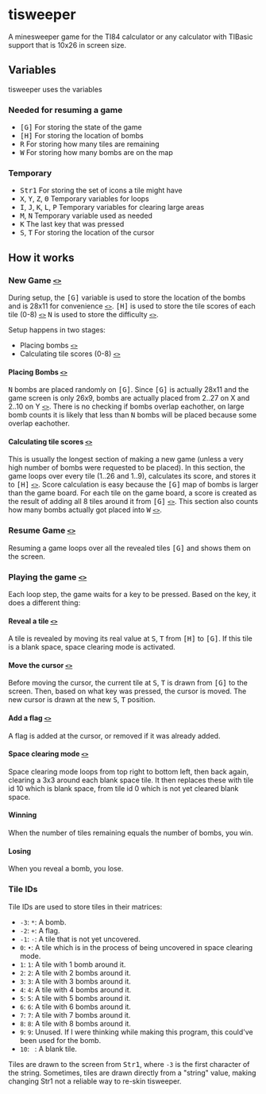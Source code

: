 # tisweeper
A minesweeper game for the TI84 calculator or any calculator with TIBasic support that is 10x26 in screen size.

## Variables

tisweeper uses the variables

### Needed for resuming a game

- <kbd>[G]</kbd> For storing the state of the game
- <kbd>[H]</kbd> For storing the location of bombs
- <kbd>R</kbd> For storing how many tiles are remaining
- <kbd>W</kbd> For storing how many bombs are on the map

### Temporary

- <kbd>Str1</kbd> For storing the set of icons a tile might have
- <kbd>X</kbd>, <kbd>Y</kbd>, <kbd>Z</kbd>, <kbd>Θ</kbd> Temporary variables for loops
- <kbd>I</kbd>, <kbd>J</kbd>, <kbd>K</kbd>, <kbd>L</kbd>, <kbd>P</kbd> Temporary variables for clearing large areas
- <kbd>M</kbd>, <kbd>N</kbd> Temporary variable used as needed
- <kbd>K</kbd> The last key that was pressed
- <kbd>S</kbd>, <kbd>T</kbd> For storing the location of the cursor

## How it works

### New Game [`<>`](https://github.com/pfgithub/tisweeper/blob/4bbd8f9b230cedfd980abc7bd6239688e45f8121/tisweeper#L6-L87)

During setup, the <kbd>[G]</kbd> variable is used to store the location of the bombs and is 28x11 for convenience [`<>`](https://github.com/pfgithub/tisweeper/blob/4bbd8f9b230cedfd980abc7bd6239688e45f8121/tisweeper#L37). <kbd>[H]</kbd> is used to store the tile scores of each tile (0-8) [`<>`](https://github.com/pfgithub/tisweeper/blob/4bbd8f9b230cedfd980abc7bd6239688e45f8121/tisweeper#L41) <kbd>N</kbd> is used to store the difficulty [`<>`](https://github.com/pfgithub/tisweeper/blob/4bbd8f9b230cedfd980abc7bd6239688e45f8121/tisweeper#L12).

Setup happens in two stages:

- Placing bombs [`<>`](https://github.com/pfgithub/tisweeper/blob/4bbd8f9b230cedfd980abc7bd6239688e45f8121/tisweeper#L44-L54)
- Calculating tile scores (0-8) [`<>`](https://github.com/pfgithub/tisweeper/blob/4bbd8f9b230cedfd980abc7bd6239688e45f8121/tisweeper#L56-L80)

#### Placing Bombs [`<>`](https://github.com/pfgithub/tisweeper/blob/4bbd8f9b230cedfd980abc7bd6239688e45f8121/tisweeper#L44-L54)

<kbd>N</kbd> bombs are placed randomly on <kbd>[G]</kbd>. Since <kbd>[G]</kbd> is actually 28x11 and the game screen is only 26x9, bombs are actually placed from 2..27 on X and 2..10 on Y [`<>`](https://github.com/pfgithub/tisweeper/blob/4bbd8f9b230cedfd980abc7bd6239688e45f8121/tisweeper#L48-L49). There is no checking if bombs overlap eachother, on large bomb counts it is likely that less than <kbd>N</kbd> bombs will be placed because some overlap eachother.

#### Calculating tile scores [`<>`](https://github.com/pfgithub/tisweeper/blob/4bbd8f9b230cedfd980abc7bd6239688e45f8121/tisweeper#L56-L80)

This is usually the longest section of making a new game (unless a very high number of bombs were requested to be placed). In this section, the game loops over every tile (1..26 and 1..9), calculates its score, and stores it to <kbd>[H]</kbd> [`<>`](https://github.com/pfgithub/tisweeper/blob/4bbd8f9b230cedfd980abc7bd6239688e45f8121/tisweeper#L56-L80). Score calculation is easy because the <kbd>[G]</kbd> map of bombs is larger than the game board. For each tile on the game board, a score is created as the result of adding all 8 tiles around it from <kbd>[G]</kbd> [`<>`](https://github.com/pfgithub/tisweeper/blob/4bbd8f9b230cedfd980abc7bd6239688e45f8121/tisweeper#L62-L77). This section also counts how many bombs actually got placed into <kbd>W</kbd> [`<>`](https://github.com/pfgithub/tisweeper/blob/4bbd8f9b230cedfd980abc7bd6239688e45f8121/tisweeper#L65).

### Resume Game [`<>`](https://github.com/pfgithub/tisweeper/blob/4bbd8f9b230cedfd980abc7bd6239688e45f8121/tisweeper#L88-L111)

Resuming a game loops over all the revealed tiles <kbd>[G]</kbd> and shows them on the screen.

### Playing the game [`<>`](https://github.com/pfgithub/tisweeper/blob/4bbd8f9b230cedfd980abc7bd6239688e45f8121/tisweeper#L112-L233)

Each loop step, the game waits for a key to be pressed. Based on the key, it does a different thing:

#### Reveal a tile [`<>`](https://github.com/pfgithub/tisweeper/blob/4bbd8f9b230cedfd980abc7bd6239688e45f8121/tisweeper#L162-L177)

A tile is revealed by moving its real value at <kbd>S</kbd>, <kbd>T</kbd> from <kbd>[H]</kbd> to <kbd>[G]</kbd>. If this tile is a blank space, space clearing mode is activated.

#### Move the cursor [`<>`](https://github.com/pfgithub/tisweeper/blob/4bbd8f9b230cedfd980abc7bd6239688e45f8121/tisweeper#L194-L209)

Before moving the cursor, the current tile at <kbd>S</kbd>, <kbd>T</kbd> is drawn from <kbd>[G]</kbd> to the screen. Then, based on what key was pressed, the cursor is moved. The new cursor is drawn at the new <kbd>S</kbd>, <kbd>T</kbd> position.

#### Add a flag [`<>`](https://github.com/pfgithub/tisweeper/blob/4bbd8f9b230cedfd980abc7bd6239688e45f8121/tisweeper#L178-L192)

A flag is added at the cursor, or removed if it was already added.





#### Space clearing mode [`<>`](https://github.com/pfgithub/tisweeper/blob/4bbd8f9b230cedfd980abc7bd6239688e45f8121/tisweeper#L118-L153)

Space clearing mode loops from top right to bottom left, then back again, clearing a 3x3 around each blank space tile. It then replaces these with tile id 10 which is blank space, from tile id 0 which is not yet cleared blank space.

#### Winning

When the number of tiles remaining equals the number of bombs, you win.

#### Losing

When you reveal a bomb, you lose.


### Tile IDs

Tile IDs are used to store tiles in their matrices:
- `-3`: `*`: A bomb.
- `-2`: `+`: A flag.
- `-1`: `·`: A tile that is not yet uncovered.
- `0`: `•`: A tile which is in the process of being uncovered in space clearing mode.
- `1`: `1`: A tile with 1 bomb around it.
- `2`: `2`: A tile with 2 bombs around it.
- `3`: `3`: A tile with 3 bombs around it.
- `4`: `4`: A tile with 4 bombs around it.
- `5`: `5`: A tile with 5 bombs around it.
- `6`: `6`: A tile with 6 bombs around it.
- `7`: `7`: A tile with 7 bombs around it.
- `8`: `8`: A tile with 8 bombs around it.
- `9`: `9`: Unused. If I were thinking while making this program, this could've been used for the bomb.
- `10`: ` `: A blank tile.

Tiles are drawn to the screen from <kbd>Str1</kbd>, where `-3` is the first character of the string. Sometimes, tiles are drawn directly from a "string" value, making changing Str1 not a reliable way to re-skin tisweeper.
